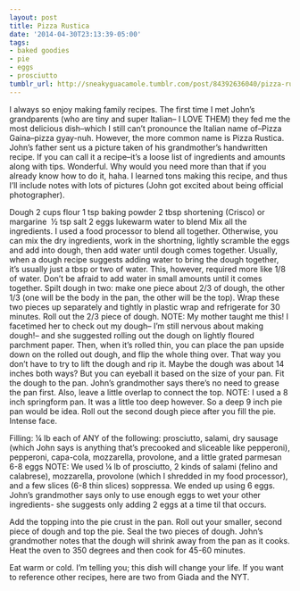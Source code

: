 ```yaml
---
layout: post
title: Pizza Rustica
date: '2014-04-30T23:13:39-05:00'
tags:
- baked goodies
- pie
- eggs
- prosciutto
tumblr_url: http://sneakyguacamole.tumblr.com/post/84392636040/pizza-rustica
---
```

I always so enjoy making family recipes. The first time I met John’s grandparents (who are tiny and super Italian– I LOVE THEM) they fed me the most delicious dish–which I still can’t pronounce the Italian name of–Pizza Gaina–pizza gyay-nuh. However, the more common name is Pizza Rustica. John’s father sent us a picture taken of his grandmother’s handwritten recipe. If you can call it a recipe–it’s a loose list of ingredients and amounts along with tips. Wonderful. Why would you need more than that if you already know how to do it, haha. I learned tons making this recipe, and thus I’ll include notes with lots of pictures (John got excited about being official photographer). 



Dough
2 cups flour
1 tsp baking powder
2 tbsp shortening (Crisco) or margarine 
½ tsp salt
2 eggs
lukewarm water to blend
Mix all the ingredients. I used a food processor to blend all together. Otherwise, you can mix the dry ingredients, work in the shortning, lightly scramble the eggs and add into dough, then add water until dough comes together. Usually, when a dough recipe suggests adding water to bring the dough together, it’s usually just a tbsp or two of water. This, however, required more like 1/8 of water. Don’t be afraid to add water in small amounts until it comes together.
Spilt dough in two: make one piece about 2/3 of dough, the other 1/3 (one will be the body in the pan, the other will be the top).
Wrap these two pieces up separately and tightly in plastic wrap and refrigerate for 30 minutes.
Roll out the 2/3 piece of dough. NOTE: My mother taught me this! I facetimed her to check out my dough– I’m still nervous about making dough!– and she suggested rolling out the dough on lightly floured parchment paper. Then, when it’s rolled thin, you can place the pan upside down on the rolled out dough, and flip the whole thing over. That way you don’t have to try to lift the dough and rip it. Maybe the dough was about 14 inches both ways? But you can eyeball it based on the size of your pan.
Fit the dough to the pan. John’s grandmother says there’s no need to grease the pan first. Also, leave a little overlap to connect the top. NOTE: I used a 8 inch springform pan. It was a little too deep however. So a deep 9 inch pie pan would be idea. Roll out the second dough piece after you fill the pie.
Intense face.




Filling:
¼ lb each of ANY of the following: prosciutto, salami, dry sausage (which John says is anything that’s precooked and sliceable like pepperoni), pepperoni, capa-cola, mozzarella, provolone, and a little grated parmesan
6-8 eggs
NOTE: We used ¼ lb of prosciutto, 2 kinds of salami (felino and calabrese), mozzarella, provolone (which I shredded in my food processor), and a few slices (6-8 thin slices) soppressa. We ended up using 6 eggs. John’s grandmother says only to use enough eggs to wet your other ingredients- she suggests only adding 2 eggs at a time til that occurs.


Add the topping into the pie crust in the pan. Roll out your smaller, second piece of dough and top the pie. Seal the two pieces of dough. John’s grandmother notes that the dough will shrink away from the pan as it cooks.
Heat the oven to 350 degrees and then cook for 45-60 minutes.




Eat warm or cold. I’m telling you; this dish will change your life.
If you want to reference other recipes, here are two from Giada and the NYT.
